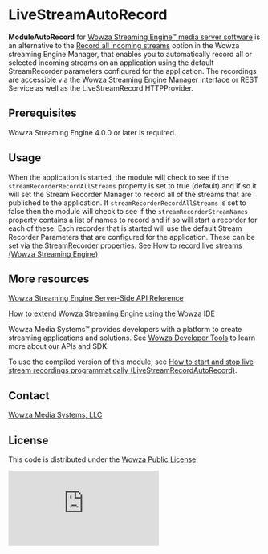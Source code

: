 # LiveStreamAutoRecord
**ModuleAutoRecord** for [Wowza Streaming Engine™ media server software](https://www.wowza.com/products/streaming-engine) is an alternative to the [Record all incoming streams](https://www.wowza.com/forums/content.php?43-How-to-set-up-live-video-recording) option in the Wowza streaming Engine Manager, that enables you to automatically record all or selected incoming streams on an application using the default StreamRecorder parameters configured for the application. The recordings are accessible via the Wowza Streaming Engine Manager interface or REST Service as well as the LiveStreamRecord HTTPProvider.

## Prerequisites
Wowza Streaming Engine 4.0.0 or later is required.

## Usage
When the application is started, the module will check to see if the `streamRecorderRecordAllStreams` property is set to true (default) and if so it will set the Stream Recorder Manager to record all of the streams that are published to the application. If `streamRecorderRecordAllStreams` is set to false then the module will check to see if the `streamRecorderStreamNames` property contains a list of names to record and if so will start a recorder for each of these.
Each recorder that is started will use the default Stream Recorder Parameters that are configured for the application. These can be set via the StreamRecorder properties. See [How to record live streams (Wowza Streaming Engine)](https://www.wowza.com/forums/content.php?574-How-to-record-live-streams-%28Wowza-Streaming-Engine%29)

## More resources
[Wowza Streaming Engine Server-Side API Reference](https://www.wowza.com/resources/WowzaStreamingEngine_ServerSideAPI.pdf)

[How to extend Wowza Streaming Engine using the Wowza IDE](https://www.wowza.com/forums/content.php?759-How-to-extend-Wowza-Streaming-Engine-using-the-Wowza-IDE)

Wowza Media Systems™ provides developers with a platform to create streaming applications and solutions. See [Wowza Developer Tools](https://www.wowza.com/resources/developers) to learn more about our APIs and SDK.

To use the compiled version of this module, see [How to start and stop live stream recordings programmatically (LiveStreamRecordAutoRecord)](https://www.wowza.com/forums/content.php?576-How-to-start-and-stop-live-stream-recordings-programmatically-%28LiveStreamRecordAutoRecord%29).


## Contact
[Wowza Media Systems, LLC](https://www.wowza.com/contact)

## License
This code is distributed under the [Wowza Public License](https://github.com/WowzaMediaSystems/wse-plugin-avmix/blob/master/LICENSE.txt).

![alt tag](http://wowzalogs.com/stats/githubimage.php?plugin=wse-plugin-autorecord)